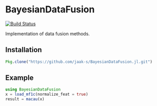 # BayesianDataFusion

[![Build Status](https://travis-ci.org/jaak-s/BayesianDataFusion.jl.svg?branch=master)](https://travis-ci.org/jaak-s/BayesianDataFusion.jl)

Implementation of data fusion methods.

## Installation
```julia
Pkg.clone("https://github.com/jaak-s/BayesianDataFusion.jl.git")
```

## Example
```julia
using BayesianDataFusion
x = load_mf1c(normalize_feat = true)
result = macau(x)
```
